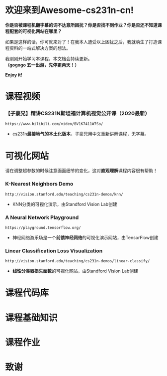 # 欢迎来到Awesome-cs231n-cn!

**你是否被课程机翻字幕的词不达意所困扰？你是否找不到作业？你是否还不知道课程配套的可视化网站在哪里？**

如果是这样的话，你可就来对了！在我本人遭受以上困扰之后，我就萌生了打造课程资料的一站式解决方案的想法。

我刚刚开始学习本课程，本文档会持续更新。**（gogogo 五一出游，先停更两天！）**

**Enjoy it!**

# 课程视频

### **【子豪兄】精讲CS231N斯坦福计算机视觉公开课（2020最新）**
    https://www.bilibili.com/video/BV1K7411W7So/

-  cs231n**最接地气的本土化版本**。子豪兄用中文重新讲解课程，无字幕。


# 可视化网站

请在调整超参数的时候注意画面细节的变化，这对**直观理解**课程内容很有帮助！

### **K-Nearest Neighbors Demo**
    http://vision.stanford.edu/teaching/cs231n-demos/knn/

-  KNN分类的可视化演示，由Standford Vision Lab创建

### **A Neural Network Playground**
    https://playground.tensorflow.org/

-  神经网络游乐场是一个**前馈神经网络**的可视化演示网站，由TensorFlow创建

### **Linear Classification Loss Visualization**
    http://vision.stanford.edu/teaching/cs231n-demos/linear-classify/

-  **线性分类器损失函数**的可视化网站，由Standford Vision Lab创建


# 课程代码库

# 课程基础知识

# 课程作业

# 致谢
